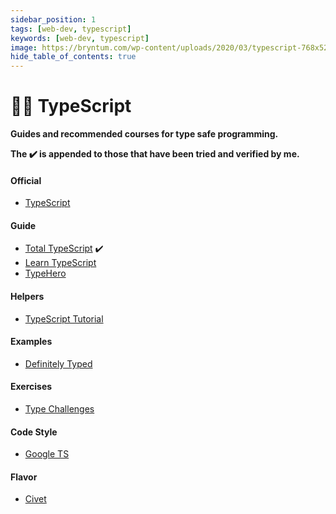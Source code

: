 ```yaml
---
sidebar_position: 1
tags: [web-dev, typescript]
keywords: [web-dev, typescript]
image: https://bryntum.com/wp-content/uploads/2020/03/typescript-768x526.png
hide_table_of_contents: true
---
```

# 🧙‍♂️ TypeScript
**Guides and recommended courses for type safe programming.**

**The :heavy_check_mark: is appended to those that have been tried and verified by me.**

#### Official
- [TypeScript](https://typescriptlang.org)

#### Guide
- [Total TypeScript](https://totaltypescript.com/tutorials) :heavy_check_mark:
- [Learn TypeScript](https://freecodecamp.org/news/learn-typescript-beginners-guide)
- [TypeHero](https://typehero.dev)

#### Helpers
- [TypeScript Tutorial](https://w3schools.com/typescript)

#### Examples
- [Definitely Typed](https://github.com/DefinitelyTyped/DefinitelyTyped)

#### Exercises
- [Type Challenges](https://github.com/type-challenges/type-challenges)

#### Code Style
- [Google TS](https://google.github.io/styleguide/tsguide.html)

#### Flavor
- [Civet](https://civet.dev)